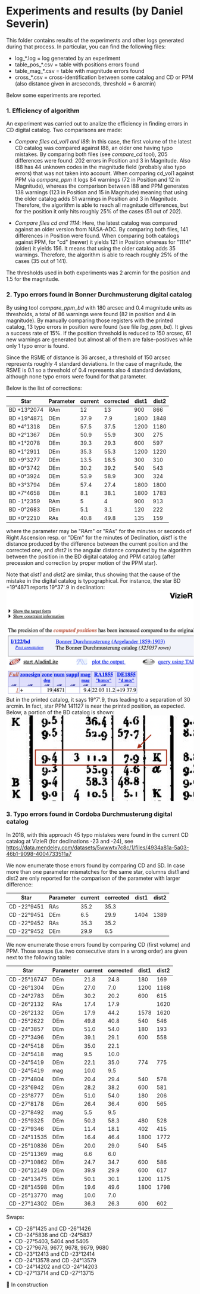 # Experiments and results (by Daniel Severin)

This folder contains results of the experiments and other logs generated
during that process. In particular, you can find the following files:

- log_*.log = log generated by an experiment
- table_pos_*.csv = table with positions errors found
- table_mag_*.csv = table with magnitude errors found
- cross_*.csv = cross-identification between some catalog and CD or PPM
    (also distance given in arcseconds, threshold = 6 arcmin) 

Below some experiments are reported.

### 1. Efficiency of algorithm

An experiment was carried out to analize the efficiency in finding errors in CD digital catalog. Two comparisons are made:

- *Compare files cd_vol1 and I88*: In this case, the first volume of the latest CD catalog was compared against I88, an older one having typo mistakes. By comparing both files (see *compare_cd* tool), 205 differences were found: 202 errors in Position and 3 in Magnitude. Also I88 has 44 unknown codes in the magnitude field (probably also typo errors) that was not taken into account. When comparing cd_vol1 against PPM via *compare_ppm* it logs 84 warnings (72 in Position and 12 in Magnitude), whereas the comparison between I88 and PPM generates 138 warnings (123 in Position and 15 in Magnitude) meaning that using the older catalog adds 51 warnings in Position and 3 in Magnitude. Therefore, the algorithm is able to reach all magnitude differences, but for the position it only hits roughly 25% of the cases (51 out of 202).

- *Compare files cd and 1114*: Here, the latest catalog was compared against an older version from NASA-ADC. By comparing both files, 141 differences in Position were found. When comparing both catalogs against PPM, for "cd" (newer) it yields 121 in Position whereas for "1114" (older) it yields 156. It means that using the older catalog adds 35 warnings. Therefore, the algorithm is able to reach roughly 25% of the cases (35 out of 141).

The thresholds used in both experiments was 2 arcmin for the position and 1.5 for the magnitude.

### 2. Typo errors found in Bonner Durchmusterung digital catalog

By using tool *compare_ppm_bd* with 180 arcsec and 0.4 magnitude units as thresholds, a total of 86 warnings were found (82 in position and 4 in magnitude). By manually comparing those registers with the printed catalog, 13 typo errors in position were found (see file *log_ppm_bd*). It gives a success rate of 15%. If the position threshold is reduced to 150 arcsec, 61 new warnings are generated but almost all of them are false-positives while only 1 typo error is found.

Since the RSME of distance is 36 arcsec, a threshold of 150 arcsec represents roughly 4 standard deviations. In the case of magnitude, the RSME is 0.1 so a threshold of 0.4 represents also 4 standard deviations, although none typo errors were found for that parameter.

Below is the list of corrections:

| Star | Parameter | current | corrected | dist1 | dist2 |
| --- | --- | --- | --- | --- | --- |
| BD +13°2074 | RAm | 12 | 13 | 900 | 866 |
| BD +19°4871 | DEm | 37.9 | 7.9 | 1800 | 1848 |
| BD +4°1318 | DEm | 57.5 | 37.5 | 1200 | 1180 |
| BD +2°1367 | DEm | 50.9 | 55.9 | 300 | 275 |
| BD +1°2078 | DEm | 39.3 | 29.3 | 600 | 597 |
| BD +1°2911 | DEm | 35.3 | 55.3 | 1200 | 1220 |
| BD +9°3277 | DEm | 13.5 | 18.5 | 300 | 310 |
| BD +0°3742 | DEm | 30.2 | 39.2 | 540 | 543 |
| BD +0°3924 | DEm | 53.9 | 58.9 | 300 | 324 |
| BD +3°3794 | DEm | 57.4 | 27.4 | 1800 | 1800 |
| BD +7°4658 | DEm | 8.1 | 38.1 | 1800 | 1783 |
| BD -1°2359 | RAm | 5 | 4 | 900 | 913 |
| BD -0°2683 | DEm | 5.1 | 3.1 | 120 | 222 |
| BD +0°2210 | RAs | 40.8 | 49.8 | 135 | 159 |

where the parameter may be "RAm" or "RAs" for the minutes or seconds of Right Ascension resp. or "DEm" for the minutes of Declination, *dist1* is the distance produced by the difference between the current position and the corrected one, and *dist2* is the angular distance computed by the algorithm between the position in the BD digital catalog and PPM catalog (after precession and correction by proper motion of the PPM star).

Note that *dist1* and *dist2* are similar, thus showing that the cause of the mistake in the digital catalog is typographical.
For instance, the star BD +19°4871 reports 19°37'.9 in declination: 
![Alt text](VizieR.png?raw=true "Digital catalog")
But in the printed catalog, it says 19°7'.9, thus leading to a separation of 30 arcmin. In fact, star PPM 141127 is near the printed position, as expected. Below, a portion of the BD catalog is shown:
![Alt text](bd.png?raw=true "Printed catalog")

### 3. Typo errors found in Cordoba Durchmusterung digital catalog

In 2018, with this approach 45 typo mistakes were found in the current CD catalog at VizieR (for declinations -23 and -24), see https://data.mendeley.com/datasets/5wwwtv7c8c/1/files/4934a81a-5a03-46b1-9098-4004733511a7

We now enumerate those errors found by comparing CD and SD. In case more than
one parameter mismatches for the same star, columns dist1 and dist2 are only
reported for the comparison of the parameter with larger difference:

| Star | Parameter | current | corrected | dist1 | dist2 |
| --- | --- | --- | --- | --- | --- |
| CD -22°9451 | RAs | 35.2 | 35.3 |  |  |
| CD -22°9451 | DEm | 6.5 | 29.9 | 1404 | 1389 |
| CD -22°9452 | RAs | 35.3 | 35.2 |  |  |
| CD -22°9452 | DEm | 29.9 | 6.5 |  |  |

We now enumerate those errors found by comparing CD (first volume) and PPM.
Those swaps (i.e. two consecutive stars in a wrong order) are given next to the following table:

| Star | Parameter | current | corrected | dist1 | dist2 |
| --- | --- | --- | --- | --- | --- |
| CD -25°16747 | DEm | 21.8 | 24.8 | 180 | 169 |
| CD -26°1304  | DEm | 27.0 | 7.0 | 1200 | 1168 |
| CD -24°2783  | DEm | 30.2 | 20.2 | 600 | 615 |
| CD -26°2132  | RAs | 17.4 | 17.9 |  | 1620 |
| CD -26°2132  | DEm | 17.9 | 44.2 | 1578 | 1620 |
| CD -25°2622  | DEm | 49.8 | 40.8 | 540 | 546 |
| CD -24°3857  | DEm | 51.0 | 54.0 | 180 | 193 |
| CD -27°3496  | DEm | 39.1 | 29.1 | 600 | 558 |
| CD -24°5418  | DEm | 35.0 | 22.1 |  |  |
| CD -24°5418  | mag | 9.5 | 10.0 |  |  |
| CD -24°5419  | DEm | 22.1 | 35.0 | 774 | 775 |
| CD -24°5419  | mag | 10.0 | 9.5 |  |  |
| CD -27°4804  | DEm | 20.4 | 29.4 | 540 | 578 |
| CD -23°6942  | DEm | 28.2 | 38.2 | 600 | 581 |
| CD -23°8777  | DEm | 51.0 | 54.0 | 180 | 206 |
| CD -27°8178  | DEm | 26.4 | 36.4 | 600 | 565 |
| CD -27°8492  | mag | 5.5 | 9.5 | | |
| CD -25°9325  | DEm | 50.3 | 58.3 | 480 | 528 |
| CD -27°9346  | DEm | 11.4 | 18.1 | 402 | 415 |
| CD -24°11535 | DEm | 16.4 | 46.4 | 1800 | 1772 |
| CD -25°10836 | DEm | 20.0 | 29.0 | 540 | 545 |
| CD -25°11369 | mag | 6.6 | 6.0 | | |
| CD -27°10862 | DEm | 24.7 | 34.7 | 600 | 586 |
| CD -26°12149 | DEm | 39.9 | 29.9 | 600 | 617 |
| CD -24°13475 | DEm | 50.1 | 30.1 | 1200 | 1175 |
| CD -28°14598 | DEm | 19.6 | 49.6 | 1800 | 1798 |
| CD -25°13770 | mag | 10.0 | 7.0 | | |
| CD -27°14302 | DEm | 36.3 | 26.3 | 600 | 602 |

Swaps:
- CD -26°1425 and CD -26°1426
- CD -24°5836 and CD -24°5837
- CD -27°5403, 5404 and 5405
- CD -27°9676, 9677, 9678, 9679, 9680
- CD -23°12413 and CD -23°12414
- CD -24°13578 and CD -24°13579
- CD -24°14202 and CD -24°14203
- CD -27°13714 and CD -27°13715



🚧 In construction
